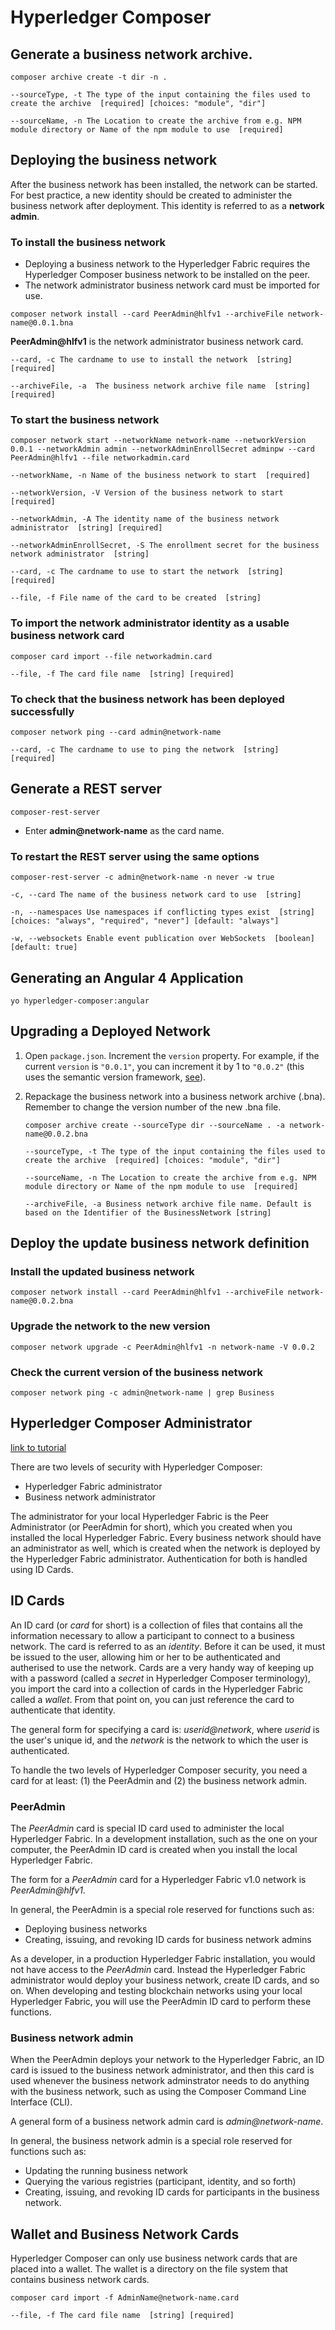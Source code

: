 # Hyperledger Composer

## Generate a business network archive.

```shell
composer archive create -t dir -n .
```
```shell
--sourceType, -t The type of the input containing the files used to create the archive  [required] [choices: "module", "dir"]
```
```shell
--sourceName, -n The Location to create the archive from e.g. NPM module directory or Name of the npm module to use  [required]
```

## Deploying the business network

After the business network has been installed, the network can be started. For best practice, a new identity should be created to administer the business network after deployment. This identity is referred to as a **network admin**.

### To install the business network

- Deploying a business network to the Hyperledger Fabric requires the Hyperledger Composer business network to be installed on the peer.
- The network administrator business network card must be imported for use.

```shell
composer network install --card PeerAdmin@hlfv1 --archiveFile network-name@0.0.1.bna
```
**PeerAdmin@hlfv1** is the network administrator business network card.

```shell
--card, -c The cardname to use to install the network  [string] [required]
```

```shell
--archiveFile, -a  The business network archive file name  [string] [required]
```

### To start the business network

```shell
composer network start --networkName network-name --networkVersion 0.0.1 --networkAdmin admin --networkAdminEnrollSecret adminpw --card PeerAdmin@hlfv1 --file networkadmin.card
```

```shell
--networkName, -n Name of the business network to start  [required]
```

```shell
--networkVersion, -V Version of the business network to start  [required]
```

```shell
--networkAdmin, -A The identity name of the business network administrator  [string] [required]
```

```shell
--networkAdminEnrollSecret, -S The enrollment secret for the business network administrator  [string]
```

```shell
--card, -c The cardname to use to start the network  [string] [required]
```

```shell
--file, -f File name of the card to be created  [string]
```

### To import the network administrator identity as a usable business network card

```shell
composer card import --file networkadmin.card
```

```shell
--file, -f The card file name  [string] [required]
```

### To check that the business network has been deployed successfully

```shell
composer network ping --card admin@network-name
```

```shell
--card, -c The cardname to use to ping the network  [string] [required]
```

## Generate a REST server

```shell
composer-rest-server
```
- Enter **admin@network-name** as the card name.

### To restart the REST server using the same options

```shell
composer-rest-server -c admin@network-name -n never -w true
```

```shell
-c, --card The name of the business network card to use  [string]
```

```shell
-n, --namespaces Use namespaces if conflicting types exist  [string] [choices: "always", "required", "never"] [default: "always"]
```

```shell
-w, --websockets Enable event publication over WebSockets  [boolean] [default: true]
```

## Generating an Angular 4 Application

```shell
yo hyperledger-composer:angular
```

## Upgrading a Deployed Network

1. Open `package.json`. Increment the `version` property. For example, if the current `version` is `"0.0.1"`, you can increment it by 1 to `"0.0.2"` (this uses the semantic version framework, [see](https://semver.org/)).
2. Repackage the business network into a business network archive (.bna). Remember to change the version number of the new .bna file.
    ```shell
    composer archive create --sourceType dir --sourceName . -a network-name@0.0.2.bna
    ```

    ```shell
    --sourceType, -t The type of the input containing the files used to create the archive  [required] [choices: "module", "dir"]
    ```

    ```shell
    --sourceName, -n The Location to create the archive from e.g. NPM module directory or Name of the npm module to use  [required]
    ```

    ```shell
    --archiveFile, -a Business network archive file name. Default is based on the Identifier of the BusinessNetwork [string]
    ```

## Deploy the update business network definition

### Install the updated business network

```shell
composer network install --card PeerAdmin@hlfv1 --archiveFile network-name@0.0.2.bna
```

### Upgrade the network to the new version

```shell
composer network upgrade -c PeerAdmin@hlfv1 -n network-name -V 0.0.2
```

### Check the current version of the business network

```shell
composer network ping -c admin@network-name | grep Business
```

## Hyperledger Composer Administrator

[link to tutorial](https://www.ibm.com/developerworks/cloud/library/cl-deploy-interact-extend-local-blockchain-network-with-hyperledger-composer/index.html)

There are two levels of security with Hyperledger Composer:
- Hyperledger Fabric administrator
- Business network administrator

The administrator for your local Hyperledger Fabric is the Peer Administrator (or PeerAdmin for short), which you created when you installed the local Hyperledger Fabric. Every business network should have an administrator as well, which is created when the network is deployed by the Hyperledger Fabric administrator. Authentication for both is handled using ID Cards.

## ID Cards

An ID card (or *card* for short) is a collection of files that contains all the information necessary to allow a participant to connect to a business network. The card is referred to as an *identity*. Before it can be used, it must be issued to the user, allowing him or her to be authenticated and autherised to use the network. Cards are a very handy way of keeping up with a password (called a *secret* in Hyperledger Composer terminology), you import the card into a collection of cards in the Hyperledger Fabric called a *wallet*. From that point on, you can just reference the card to authenticate that identity.

The general form for specifying a card is: *userid@network*, where *userid* is the user's unique id, and the *network* is the network to which the user is authenticated.

To handle the two levels of Hyperledger Composer security, you need a card for at least: (1) the PeerAdmin and (2) the business network admin.

### PeerAdmin

The *PeerAdmin* card is special ID card used to administer the local Hyperledger Fabric. In a development installation, such as the one on your computer, the PeerAdmin ID card is created when you install the local Hyperledger Fabric.

The form for a *PeerAdmin* card for a Hyperledger Fabric v1.0 network is *PeerAdmin@hlfv1*.

In general, the PeerAdmin is a special role reserved for functions such as:
- Deploying business networks
- Creating, issuing, and revoking ID cards for business network admins

As a developer, in a production Hyperledger Fabric installation, you would not have access to the *PeerAdmin* card. Instead the Hyperledger Fabric administrator would deploy your business network, create ID cards, and so on. When developing and testing blockchain networks using your local Hyperledger Fabric, you will use the PeerAdmin ID card to perform these functions.

### Business network admin

When the PeerAdmin deploys your network to the Hyperledger Fabric, an ID card is issued to the business network administrator, and then this card is used whenever the business network adminstrator needs to do anything with the business network, such as using the Composer Command Line Interface (CLI).

A general form of a business network admin card is *admin@network-name*.

In general, the business network admin is a special role reserved for functions such as:
- Updating the running business network
- Querying the various registries (participant, identity, and so forth)
- Creating, issuing, and revoking ID cards for participants in the business network.

## Wallet and Business Network Cards

Hyperledger Composer can only use business network cards that are placed into a wallet. The wallet is a directory on the file system that contains business network cards.

```shell
composer card import -f AdminName@network-name.card
```

```shell
--file, -f The card file name  [string] [required]
```